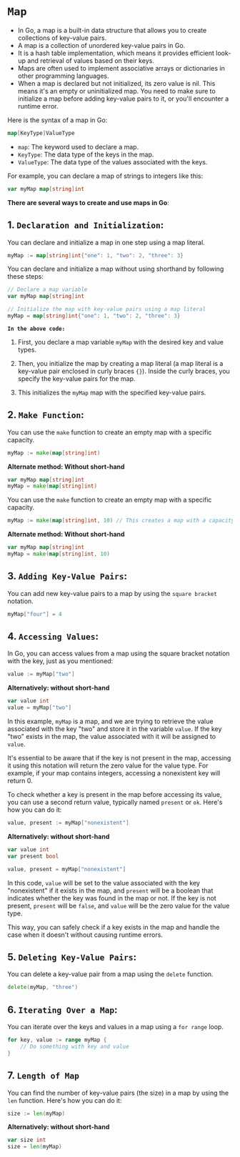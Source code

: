 # `Map`

- In Go, a map is a built-in data structure that allows you to create collections of key-value pairs.
- A map is a collection of unordered key-value pairs in Go.
- It is a hash table implementation, which means it provides efficient look-up and retrieval of values based on their keys. 
- Maps are often used to implement associative arrays or dictionaries in other programming languages.
- When a map is declared but not initialized, its zero value is nil. This means it's an empty or uninitialized map. You need to make sure to initialize a map before adding key-value pairs to it, or you'll encounter a runtime error.

Here is the syntax of a map in Go:

```go
map[KeyType]ValueType
```

- `map`: The keyword used to declare a map.
- `KeyType`: The data type of the keys in the map.
- `ValueType`: The data type of the values associated with the keys.

For example, you can declare a map of strings to integers like this:

```go
var myMap map[string]int
```

**There are several ways to create and use maps in Go**:

## 1. **`Declaration and Initialization`**:
   You can declare and initialize a map in one step using a map literal.

   ```go
   myMap := map[string]int{"one": 1, "two": 2, "three": 3}
   ```
   
   You can declare and initialize a map without using shorthand by following these steps:

```go
// Declare a map variable
var myMap map[string]int

// Initialize the map with key-value pairs using a map literal
myMap = map[string]int{"one": 1, "two": 2, "three": 3}
```

**`In the above code:`**

1. First, you declare a map variable `myMap` with the desired key and value types.

2. Then, you initialize the map by creating a map literal (a map literal is a key-value pair enclosed in curly braces `{}`). Inside the curly braces, you specify the key-value pairs for the map.

3. This initializes the `myMap` map with the specified key-value pairs.

## 2. **`Make Function`**:
You can use the `make` function to create an empty map with a specific capacity.

```go
myMap := make(map[string]int)
```

**Alternate method: Without short-hand**
```go
var myMap map[string]int
myMap = make(map[string]int)
```
	
You can use the `make` function to create an empty map with a specific capacity.

```go
myMap := make(map[string]int, 10) // This creates a map with a capacity of 10.
```

**Alternate method: Without short-hand**
```go
var myMap map[string]int
myMap = make(map[string]int, 10)
```

## 3. **`Adding Key-Value Pairs`**:
You can add new key-value pairs to a map by using the `square bracket` notation.

```go
myMap["four"] = 4
```

## 4. **`Accessing Values`**:

In Go, you can access values from a map using the square bracket notation with the key, just as you mentioned:

```go
value := myMap["two"]
```

**Alternatively: without short-hand**

```go
var value int
value = myMap["two"]
```

In this example, `myMap` is a map, and we are trying to retrieve the value associated with the key "two" and store it in the variable `value`. If the key "two" exists in the map, the value associated with it will be assigned to `value`.

It's essential to be aware that if the key is not present in the map, accessing it using this notation will return the zero value for the value type. For example, if your map contains integers, accessing a nonexistent key will return 0.

To check whether a key is present in the map before accessing its value, you can use a second return value, typically named `present` or `ok`. Here's how you can do it:

```go
value, present := myMap["nonexistent"]
```

**Alternatively: without short-hand**

```go
var value int
var present bool

value, present = myMap["nonexistent"]
```

In this code, `value` will be set to the value associated with the key "nonexistent" if it exists in the map, and `present` will be a boolean that indicates whether the key was found in the map or not. If the key is not present, `present` will be `false`, and `value` will be the zero value for the value type.

This way, you can safely check if a key exists in the map and handle the case when it doesn't without causing runtime errors.

## 5. **`Deleting Key-Value Pairs`**:
   You can delete a key-value pair from a map using the `delete` function.

   ```go
   delete(myMap, "three")
   ```

## 6. **`Iterating Over a Map`**:
   You can iterate over the keys and values in a map using a `for range` loop.

   ```go
   for key, value := range myMap {
       // Do something with key and value
   }
   ```
## 7. **`Length of Map`**
You can find the number of key-value pairs (the size) in a map by using the `len` function. Here's how you can do it:

```go
size := len(myMap)
```

**Alternatively: without short-hand**

```go
var size int
size = len(myMap)
```
